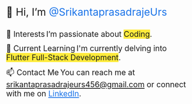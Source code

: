 <span style="font-size: 2em;">👋 Hi, I’m <span style="color: #1a73e8;">@SrikantaprasadrajeUrs</span></span>

<br/>
<span style="font-size: 1.5em;">👀 Interests</span>
<span style="font-size: 1.5em;">I’m passionate about <span style="background-color: #ffeb3b;">Coding</span>.</span>

<span style="font-size: 1.5em;">🌱 Current Learning</span>
<span style="font-size: 1.5em;">I'm currently delving into <span style="background-color: #ffeb3b;">Flutter Full-Stack Development</span>.</span>

<span style="font-size: 1.5em;">📫 Contact Me</span>
<span style="font-size: 1.5em;">You can reach me at <a href="mailto:srikantaprasadrajeurs456@gmail.com" style="color: #1a73e8;">srikantaprasadrajeurs456@gmail.com</a> or connect with me on <a href="https://www.linkedin.com/in/srikantaprasadraje-urs-83bb11286/" style="color: #1a73e8;">LinkedIn</a>.</span>

